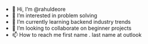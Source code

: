 - 👋 Hi, I’m @rahuldeore
- 👀 I’m interested in problem solving
- 🌱 I’m currently learning backend industry trends
- 💞️ I’m looking to collaborate on beginner projects
- 📫 How to reach me first name . last name at outlook

<!---
rahuldeore/rahuldeore is a ✨ special ✨ repository because its `README.md` (this file) appears on your GitHub profile.
You can click the Preview link to take a look at your changes.
--->
